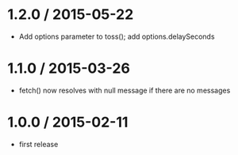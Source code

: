 
1.2.0 / 2015-05-22
==================

  * Add options parameter to toss(); add options.delaySeconds

1.1.0 / 2015-03-26
==================

  * fetch() now resolves with null message if there are no messages

1.0.0 / 2015-02-11
==================

  * first release
